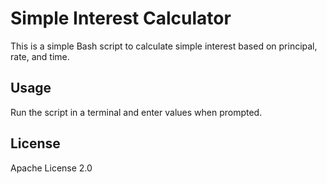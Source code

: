 # Simple Interest Calculator

This is a simple Bash script to calculate simple interest based on principal, rate, and time.

## Usage
Run the script in a terminal and enter values when prompted.

## License
Apache License 2.0
